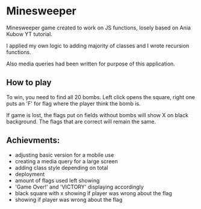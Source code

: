 # Minesweeper

Minesweeper game created to work on JS functions, losely based on Ania Kubow YT tutorial. 

I applied my own logic to adding majority of classes and I wrote recursion functions.

Also media queries had been written for purpose of this application. 

## How to play

To win, you need to find all 20 bombs. 
Left click opens the square, right one puts an 'F' for flag where the player think the bomb is. 

If game is lost, the flags put on fields without bombs will show X on black background. 
The flags that are correct will remain the same. 

## Achievments:
- adjusting basic version for a mobile use
- creating a media query for a large screen 
- adding class style depending on total
- deployment 
- amount of flags used left showing
- 'Game Over!' and 'VICTORY' displaying accordingly
- black square with x showing if player was wrong about the flag
- showing if player was wrong about the flag
